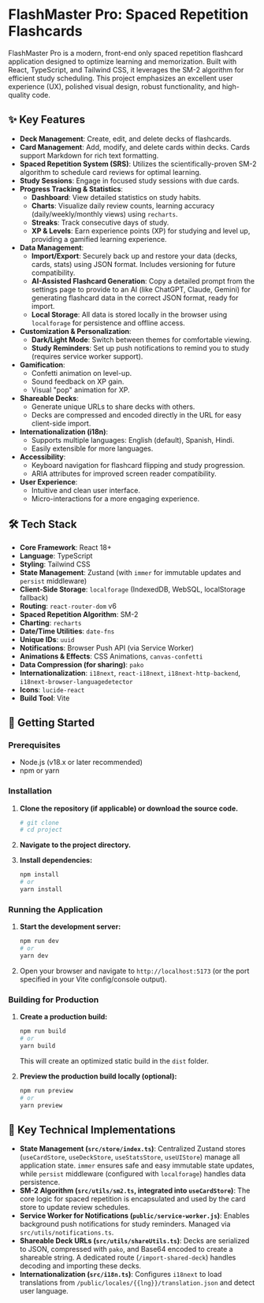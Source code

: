 # FlashMaster Pro: Spaced Repetition Flashcards

FlashMaster Pro is a modern, front-end only spaced repetition flashcard application designed to optimize learning and memorization. Built with React, TypeScript, and Tailwind CSS, it leverages the SM-2 algorithm for efficient study scheduling. This project emphasizes an excellent user experience (UX), polished visual design, robust functionality, and high-quality code.

## ✨ Key Features

*   **Deck Management**: Create, edit, and delete decks of flashcards.
*   **Card Management**: Add, modify, and delete cards within decks. Cards support Markdown for rich text formatting.
*   **Spaced Repetition System (SRS)**: Utilizes the scientifically-proven SM-2 algorithm to schedule card reviews for optimal learning.
*   **Study Sessions**: Engage in focused study sessions with due cards.
*   **Progress Tracking & Statistics**:
    *   **Dashboard**: View detailed statistics on study habits.
    *   **Charts**: Visualize daily review counts, learning accuracy (daily/weekly/monthly views) using `recharts`.
    *   **Streaks**: Track consecutive days of study.
    *   **XP & Levels**: Earn experience points (XP) for studying and level up, providing a gamified learning experience.
*   **Data Management**:
    *   **Import/Export**: Securely back up and restore your data (decks, cards, stats) using JSON format. Includes versioning for future compatibility.
    *   **AI-Assisted Flashcard Generation**: Copy a detailed prompt from the settings page to provide to an AI (like ChatGPT, Claude, Gemini) for generating flashcard data in the correct JSON format, ready for import.
    *   **Local Storage**: All data is stored locally in the browser using `localforage` for persistence and offline access.
*   **Customization & Personalization**:
    *   **Dark/Light Mode**: Switch between themes for comfortable viewing.
    *   **Study Reminders**: Set up push notifications to remind you to study (requires service worker support).
*   **Gamification**:
    *   Confetti animation on level-up.
    *   Sound feedback on XP gain.
    *   Visual "pop" animation for XP.
*   **Shareable Decks**:
    *   Generate unique URLs to share decks with others.
    *   Decks are compressed and encoded directly in the URL for easy client-side import.
*   **Internationalization (i18n)**:
    *   Supports multiple languages: English (default), Spanish, Hindi.
    *   Easily extensible for more languages.
*   **Accessibility**:
    *   Keyboard navigation for flashcard flipping and study progression.
    *   ARIA attributes for improved screen reader compatibility.
*   **User Experience**:
    *   Intuitive and clean user interface.
    *   Micro-interactions for a more engaging experience.

## 🛠️ Tech Stack

*   **Core Framework**: React 18+
*   **Language**: TypeScript
*   **Styling**: Tailwind CSS
*   **State Management**: Zustand (with `immer` for immutable updates and `persist` middleware)
*   **Client-Side Storage**: `localforage` (IndexedDB, WebSQL, localStorage fallback)
*   **Routing**: `react-router-dom` v6
*   **Spaced Repetition Algorithm**: SM-2
*   **Charting**: `recharts`
*   **Date/Time Utilities**: `date-fns`
*   **Unique IDs**: `uuid`
*   **Notifications**: Browser Push API (via Service Worker)
*   **Animations & Effects**: CSS Animations, `canvas-confetti`
*   **Data Compression (for sharing)**: `pako`
*   **Internationalization**: `i18next`, `react-i18next`, `i18next-http-backend`, `i18next-browser-languagedetector`
*   **Icons**: `lucide-react`
*   **Build Tool**: Vite

## 🚀 Getting Started

### Prerequisites

*   Node.js (v18.x or later recommended)
*   npm or yarn

### Installation

1.  **Clone the repository (if applicable) or download the source code.**
    ```bash
    # git clone 
    # cd project
    ```

2.  **Navigate to the project directory.**

3.  **Install dependencies:**
    ```bash
    npm install
    # or
    yarn install
    ```

### Running the Application

1.  **Start the development server:**
    ```bash
    npm run dev
    # or
    yarn dev
    ```
2.  Open your browser and navigate to `http://localhost:5173` (or the port specified in your Vite config/console output).

### Building for Production

1.  **Create a production build:**
    ```bash
    npm run build
    # or
    yarn build
    ```
    This will create an optimized static build in the `dist` folder.

2.  **Preview the production build locally (optional):**
    ```bash
    npm run preview
    # or
    yarn preview
    ```

## 🔧 Key Technical Implementations

*   **State Management (`src/store/index.ts`)**: Centralized Zustand stores (`useCardStore`, `useDeckStore`, `useStatsStore`, `useUIStore`) manage all application state. `immer` ensures safe and easy immutable state updates, while `persist` middleware (configured with `localforage`) handles data persistence.
*   **SM-2 Algorithm (`src/utils/sm2.ts`, integrated into `useCardStore`)**: The core logic for spaced repetition is encapsulated and used by the card store to update review schedules.
*   **Service Worker for Notifications (`public/service-worker.js`)**: Enables background push notifications for study reminders. Managed via `src/utils/notifications.ts`.
*   **Shareable Deck URLs (`src/utils/shareUtils.ts`)**: Decks are serialized to JSON, compressed with `pako`, and Base64 encoded to create a shareable string. A dedicated route (`/import-shared-deck`) handles decoding and importing these decks.
*   **Internationalization (`src/i18n.ts`)**: Configures `i18next` to load translations from `/public/locales/{{lng}}/translation.json` and detect user language.
